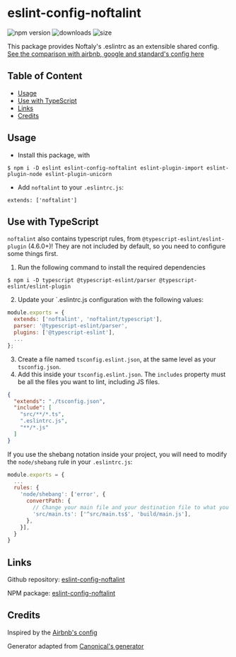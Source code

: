 # eslint-config-noftalint

![npm version](https://img.shields.io/npm/v/eslint-config-noftalint?label=version)
![downloads](https://img.shields.io/npm/dt/eslint-config-noftalint)
![size](https://img.shields.io/bundlephobia/min/eslint-config-noftalint?label=package%20size)

This package provides Noftaly's .eslintrc as an extensible shared config.
[See the comparison with airbnb, google and standard's config here](https://github.com/noftaly/eslint-config-noftalint/blob/master/docs/comparison.md)

## Table of Content

- [Usage](#usage)
- [Use with TypeScript](#use-with-typescript)
- [Links](#links)
- [Credits](#credits)

## Usage

- Install this package, with
```shell
$ npm i -D eslint eslint-config-noftalint eslint-plugin-import eslint-plugin-node eslint-plugin-unicorn
```
- Add `noftalint` to your `.eslintrc.js`:
```
extends: ['noftalint']
```

## Use with TypeScript

`noftalint` also contains typescript rules, from `@typescript-eslint/eslint-plugin` (4.6.0+)! They are not included by default, so you need to configure some things first.
1. Run the following command to install the required dependencies
```shell
$ npm i -D typescript @typescript-eslint/parser @typescript-eslint/eslint-plugin
```
2. Update your `.eslintrc.js configuration with the following values:
```js
module.exports = {
  extends: ['noftalint', 'noftalint/typescript'],
  parser: '@typescript-eslint/parser',
  plugins: ['@typescript-eslint'],
  ...
};
```
3. Create a file named `tsconfig.eslint.json`, at the same level as your `tsconfig.json`.
4. Add this inside your `tsconfig.eslint.json`. The `includes` property must be all the files you want to lint, including JS files.
```json
{
  "extends": "./tsconfig.json",
  "include": [
    "src/**/*.ts",
    ".eslintrc.js",
    "**/*.js"
  ]
}
```


If you use the shebang notation inside your project, you will need to modify the `node/shebang` rule in your `.eslintrc.js`:
```js
module.exports = {
  ...
  rules: {
    'node/shebang': ['error', {
      convertPath: {
        // Change your main file and your destination file to what you want
        'src/main.ts': ['^src/main.ts$', 'build/main.js'],
      },
    }],
  }
}
```

## Links

Github repository: [eslint-config-noftalint](https://github.com/noftaly/eslint-config-noftalint)

NPM package: [eslint-config-noftalint](https://www.npmjs.com/package/eslint-config-noftalint)

## Credits

Inspired by the [Airbnb's config](https://github.com/airbnb/javascript/tree/master/packages/eslint-config-airbnb-base)

Generator adapted from [Canonical's generator](https://github.com/gajus/eslint-config-canonical/)
